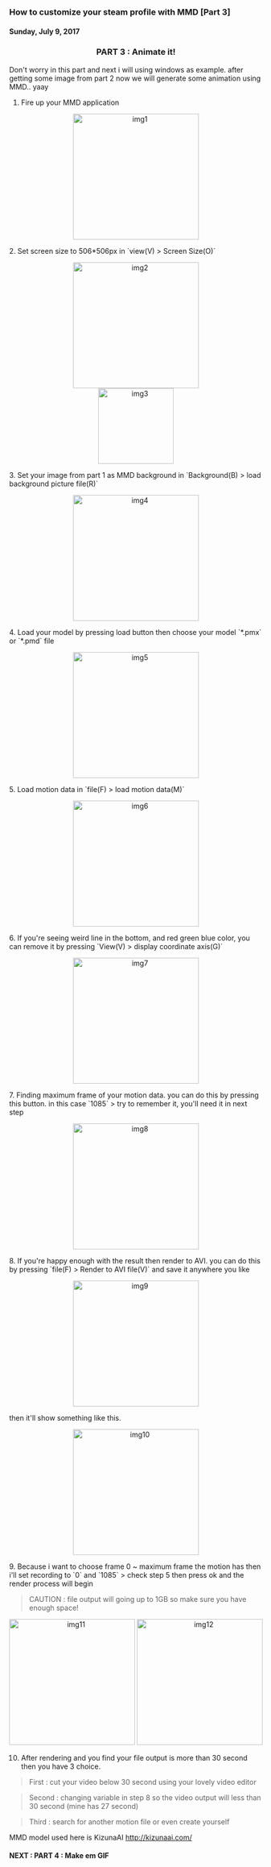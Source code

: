 ### **How to customize your steam profile with MMD [Part 3]**
#### Sunday, July 9, 2017

<h3 align="center">PART 3 : Animate it!</h3>

Don't worry in this part and next i will using windows as example. 
after getting some image from part 2 now we will generate some 
animation using MMD.. yaay

1. Fire up your MMD application
<p align="center">
	<img src="./posts/2017-07-09-how-to-customize-your-steam-profile-with-mmd-part-3/1.jpg" height="250px" alt="img1">
</p> 
2. Set screen size to 506*506px in `view(V) > Screen Size(O)`
<p align="center">
	<img src="./posts/2017-07-09-how-to-customize-your-steam-profile-with-mmd-part-3/2.jpg" height="250px" alt="img2">
	<br>
	<img src="./posts/2017-07-09-how-to-customize-your-steam-profile-with-mmd-part-3/3.jpg" height="150px" alt="img3">
</p> 
3. Set your image from part 1 as MMD background in `Background(B) > load background picture file(R)`
<p align="center">
	<img src="./posts/2017-07-09-how-to-customize-your-steam-profile-with-mmd-part-3/4.jpg" height="250px" alt="img4">
</p> 
4. Load your model by pressing load button then choose your model `*.pmx` or `*.pmd` file
<p align="center">
	<img src="./posts/2017-07-09-how-to-customize-your-steam-profile-with-mmd-part-3/5.jpg" height="250px" alt="img5">
</p> 
5. Load motion data in `file(F) > load motion data(M)`
<p align="center">
	<img src="./posts/2017-07-09-how-to-customize-your-steam-profile-with-mmd-part-3/6.jpg" height="250px" alt="img6">
</p> 
6. If you're seeing weird line in the bottom, and red green blue color, you can remove it by pressing `View(V) > display coordinate axis(G)`
<p align="center">
	<img src="./posts/2017-07-09-how-to-customize-your-steam-profile-with-mmd-part-3/7.jpg" height="250px" alt="img7">
</p> 
7. Finding maximum frame of your motion data. you can do this by pressing this button. in this case `1085`
> try to remember it, you'll need it in next step
<p align="center">
	<img src="./posts/2017-07-09-how-to-customize-your-steam-profile-with-mmd-part-3/8.jpg" height="250px" alt="img8">
</p> 
8. If you're happy enough with the result then render to AVI. you can do this by pressing `file(F) > Render to AVI file(V)` and save it anywhere you like
<p align="center">
	<img src="./posts/2017-07-09-how-to-customize-your-steam-profile-with-mmd-part-3/9.jpg" height="250px" alt="img9">
</p>
then it'll show something like this.
<p align="center">
	<img src="./posts/2017-07-09-how-to-customize-your-steam-profile-with-mmd-part-3/10.jpg" height="250px" alt="img10">
</p>
9. Because i want to choose frame 0 ~ maximum frame the motion has then i'll set recording to `0` and `1085`
> check step 5 then press ok and the render process will begin

> CAUTION : file output will going up to 1GB so make sure you have enough space!
<p align="center">
	<img src="./posts/2017-07-09-how-to-customize-your-steam-profile-with-mmd-part-3/11.jpg" height="250px" alt="img11">
	<img src="./posts/2017-07-09-how-to-customize-your-steam-profile-with-mmd-part-3/12.jpg" height="250px" alt="img12">
</p> 

10. After rendering and you find your file output is more than 30 second then you have 3 choice.

> First : cut your video below 30 second using your lovely video editor

> Second : changing variable in step 8 so the video output will less than 30 second (mine has 27 second)

> Third : search for another motion file or even create yourself


MMD model used here is KizunaAI <http://kizunaai.com/>

#### **NEXT : PART 4 : Make em GIF**
